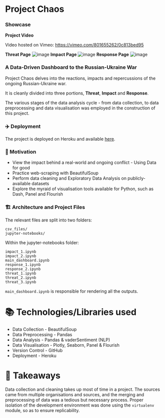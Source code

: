 # Project Chaos

### Showcase

**Project Video**

Video hosted on Vimeo: https://vimeo.com/801655262/0c813bed95

**Threat Page**
![image](https://user-images.githubusercontent.com/74229021/220969448-29263d17-8f87-489d-847a-a1cd120e4924.png)
**Impact Page**
![image](https://user-images.githubusercontent.com/74229021/220969498-c4a14bdb-a7a3-46e0-a5fd-f74b6dc14369.png)
**Response Page**
![image](https://user-images.githubusercontent.com/74229021/220969542-a3d42fb5-4739-4180-b82c-ac3613ce97eb.png)

### A Data-Driven Dashboard to the Russian-Ukraine War

Project Chaos delves into the reactions, impacts and repercussions of the ongoing Russian-Ukraine war.

It is cleanly divided into three portions, **Threat**, **Impact** and **Response**.

The various stages of the data analysis cycle - from data collection, to data preprocessing and data visualisation was employed in the construction of this project.

### ✈️ Deployment

The project is deployed on Heroku and available [here](https://russia-ukraine-dashboard.herokuapp.com/main_dashboard).


### 🤔 Motivation

* View the impact behind a real-world and ongoing conflict - Using Data for good
* Practice web-scraping with BeautifulSoup
* Perform data cleaning and Exploratory Data Analysis on publicly-available datasets
* Explore the myraid of visualisation tools available for Python, such as Dash, Panel and Flourish

### 🏗 Architecture and Project Files

 The relevant files are split into two folders: 
```
csv_files/
jupyter-notebooks/ 
```
Within the jupyter-notebooks folder:
```
impact_1.ipynb
impact_2.ipynb
main_dashboard.ipynb
response_1.ipynb
response_2.ipynb
threat_1.ipynb
threat_2.ipynb
threat_3.ipynb
```

`main_dashboard.ipynb` is responsible for rendering all the outputs.

# 📚 Technologies/Libraries used

* Data Collection - BeautifulSoup
* Data Preprocessing - Pandas
* Data Analysis - Pandas & vaderSentiment (NLP)
* Data Visualisation - Plotly, Seaborn, Panel & Flourish
* Version Control - GitHub
* Deployment - Heroku


# 🚀  Takeaways

Data collection and cleaning takes up most of time in a project. The sources came from multiple organisations and sources, and the merging and preprocessing of data was a tedious but necessary process. Proper isolation of the development environment was done using the `virtualenv` module, so as to ensure replicability.


